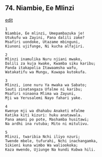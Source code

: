 ## 74. Niambie, Ee Mlinzi
[edit](https://docs.google.com/document/d/1Tu4TXhGCC6O2siReKDRAtfM0J_RGDYdk/edit?mode=html)




    1
    Niambie, Ee mlinzi, Umepambazuka je!
    Utukufu wa Zayini, Pana dalili zake?
    Msafiri uondoke, Utazame mbinguni,
    Kiunoni ujifunge, Ni kucha alfajiri.

    2
    Mlinzi inamulika Nuru njiani mwako,
    Dalili za kuja kwake, Kwamba siku karibu;
    Panda itakapolia Itawaamsha wafu,
    Watakatifu wa Mungu, Kuwapa kutokufa.

    3
    Mlinzi, ione nuru Ya mwaka wa Sabato;
    Sauti zinatangaza Ufalme ni karibu;
    Msafiri ninaona Mlima wa Zayuni,
    Mji wa Yerusalemi Nayo fahari yake.

    4
    Kwenye mji wa dhahabu Anaketi mfalme
    Katika kiti kizuri: huku anatawala.
    Pana amani po pote, Mashamba husitawi;
    Na ardhi ina rutuba; Mito ni mitulivu.

    5
    Mlinzi, twaribia Nchi iliyo nzuri;
    Twende mbele, tufurahi, Nchi inachangamka,
    Sikieni kuna wimbo Wa waliookoka;
    Kaza mwendo, Ujiunge Na kundi Kubwa hili.

